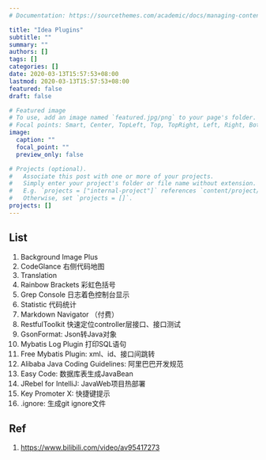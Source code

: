 ```yaml
---
# Documentation: https://sourcethemes.com/academic/docs/managing-content/

title: "Idea Plugins"
subtitle: ""
summary: ""
authors: []
tags: []
categories: []
date: 2020-03-13T15:57:53+08:00
lastmod: 2020-03-13T15:57:53+08:00
featured: false
draft: false

# Featured image
# To use, add an image named `featured.jpg/png` to your page's folder.
# Focal points: Smart, Center, TopLeft, Top, TopRight, Left, Right, BottomLeft, Bottom, BottomRight.
image:
  caption: ""
  focal_point: ""
  preview_only: false

# Projects (optional).
#   Associate this post with one or more of your projects.
#   Simply enter your project's folder or file name without extension.
#   E.g. `projects = ["internal-project"]` references `content/project/deep-learning/index.md`.
#   Otherwise, set `projects = []`.
projects: []
---
```


## List

1. Background Image Plus
2. CodeGlance 右侧代码地图
3. Translation
4. Rainbow Brackets 彩虹色括号
5. Grep Console 日志着色控制台显示
6. Statistic 代码统计
7. Markdown Navigator （付费）
8. RestfulToolkit 快速定位controller层接口、接口测试
9. GsonFormat: Json转Java对象
10. Mybatis Log Plugin 打印SQL语句
11. Free Mybatis Plugin: xml、id、接口间跳转
12. Alibaba Java Coding Guidelines: 阿里巴巴开发规范
13. Easy Code: 数据库表生成JavaBean
14. JRebel for IntelliJ: JavaWeb项目热部署
15. Key Promoter X: 快捷键提示
16. .ignore: 生成git ignore文件

## Ref

1. https://www.bilibili.com/video/av95417273